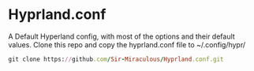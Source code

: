 # Hyprland.conf
A Default Hyperland config, with most of the options and their default values.
Clone this repo and copy the hyprland.conf file to ~/.config/hypr/



```ruby
git clone https://github.com/Sir-Miraculous/Hyprland.conf.git
```
